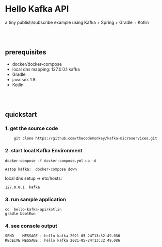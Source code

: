 # Hello Kafka API
a tiny publish/subscribe example using Kafka + Spring + Gradle + Kotlin

<br/><br/>

## prerequisites

- docker/docker-compose
- local dns mapping: 127.0.0.1 kafka
- Gradle
- java sdk 1.8
- Kotlin

<br/><br/>

## quickstart

### 1. get the source code

```shell
    git clone https://github.com/thecodemonkey/kafka-microservices.git
```

### 2. start local Kafka Environment

```shell
docker-compose -f docker-compose.yml up -d

#stop kafka:  docker-compose down
```

local dns setup => etc/hosts:

    127.0.0.1  kafka

### 3. run sample application

```shell
cd  hello-kafka-api/kotlin
gradle bootRun 
```

### 4. see console output

```bash
SEND    MESSAGE : hello kafka 2021-05-24T13:32:49.086
RECEIVE MESSAGE : hello kafka 2021-05-24T13:32:49.086
```

<br/><br/>
